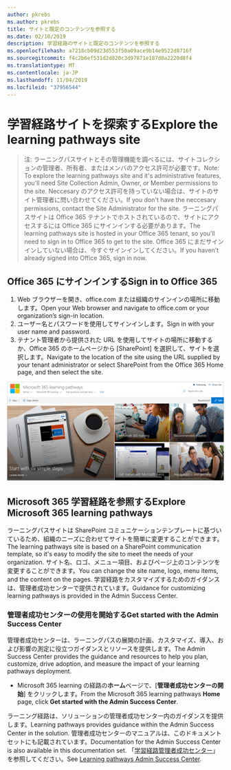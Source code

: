 ```yaml
---
author: pkrebs
ms.author: pkrebs
title: サイトと既定のコンテンツを参照する
ms.date: 02/10/2019
description: 学習経路のサイトと既定のコンテンツを参照する
ms.openlocfilehash: a7218cb09d23d553f50a09ace9b14e9522d8716f
ms.sourcegitcommit: f4c2b6ef531d2d820c3d97871e187d0a2220d8f4
ms.translationtype: MT
ms.contentlocale: ja-JP
ms.lasthandoff: 11/04/2019
ms.locfileid: "37956544"
---
```

# <a name="explore-the-learning-pathways-site"></a><span data-ttu-id="6cd44-103">学習経路サイトを探索する</span><span class="sxs-lookup"><span data-stu-id="6cd44-103">Explore the learning pathways site</span></span>

> <span data-ttu-id="6cd44-104">注: ラーニングパスサイトとその管理機能を調べるには、サイトコレクションの管理者、所有者、またはメンバのアクセス許可が必要です。</span><span class="sxs-lookup"><span data-stu-id="6cd44-104">Note: To explore the learning pathways site and it's administrative features, you'll need Site Collection Admin, Owner, or Member permissions to the site.</span></span> <span data-ttu-id="6cd44-105">Neccesary のアクセス許可を持っていない場合は、サイトのサイト管理者に問い合わせてください。</span><span class="sxs-lookup"><span data-stu-id="6cd44-105">If you don't have the neccesary permissions, contact the Site Administrator for the site.</span></span> <span data-ttu-id="6cd44-106">ラーニングパスサイトは Office 365 テナントでホストされているので、サイトにアクセスするには Office 365 にサインインする必要があります。</span><span class="sxs-lookup"><span data-stu-id="6cd44-106">The learning pathways site is hosted in your Office 365 tenant, so you'll need to sign in to Office 365 to get to the site.</span></span> <span data-ttu-id="6cd44-107">Office 365 にまだサインインしていない場合は、今すぐサインインしてください。</span><span class="sxs-lookup"><span data-stu-id="6cd44-107">If you haven’t already signed into Office 365, sign in now.</span></span> 

## <a name="sign-in-to-office-365"></a><span data-ttu-id="6cd44-108">Office 365 にサインインする</span><span class="sxs-lookup"><span data-stu-id="6cd44-108">Sign in to Office 365</span></span> 

1.  <span data-ttu-id="6cd44-109">Web ブラウザーを開き、office.com または組織のサインインの場所に移動します。</span><span class="sxs-lookup"><span data-stu-id="6cd44-109">Open your Web browser and navigate to office.com or your organization’s sign-in location.</span></span> 
2.  <span data-ttu-id="6cd44-110">ユーザー名とパスワードを使用してサインインします。</span><span class="sxs-lookup"><span data-stu-id="6cd44-110">Sign in with your user name and password.</span></span>
3.  <span data-ttu-id="6cd44-111">テナント管理者から提供された URL を使用してサイトの場所に移動するか、Office 365 のホームページから [SharePoint] を選択して、サイトを選択します。</span><span class="sxs-lookup"><span data-stu-id="6cd44-111">Navigate to the location of the site using the URL supplied by your tenant administrator or select SharePoint from the Office 365 Home page, and then select the site.</span></span> 

![cg-exploresite](media/cg-introducing.png)

## <a name="explore-microsoft-365-learning-pathways"></a><span data-ttu-id="6cd44-113">Microsoft 365 学習経路を参照する</span><span class="sxs-lookup"><span data-stu-id="6cd44-113">Explore Microsoft 365 learning pathways</span></span>

<span data-ttu-id="6cd44-114">ラーニングパスサイトは SharePoint コミュニケーションテンプレートに基づいているため、組織のニーズに合わせてサイトを簡単に変更することができます。</span><span class="sxs-lookup"><span data-stu-id="6cd44-114">The learning pathways site is based on a SharePoint communication template, so it's easy to modify the site to meet the needs of your organization.</span></span> <span data-ttu-id="6cd44-115">サイト名、ロゴ、メニュー項目、およびページ上のコンテンツを変更することができます。</span><span class="sxs-lookup"><span data-stu-id="6cd44-115">You can change the site name, logo, menu items, and the content on the pages.</span></span> <span data-ttu-id="6cd44-116">学習経路をカスタマイズするためのガイダンスは、管理者成功センターで提供されています。</span><span class="sxs-lookup"><span data-stu-id="6cd44-116">Guidance for customizing learning pathways is provided in the Admin Success Center.</span></span> 

### <a name="get-started-with-the-admin-success-center"></a><span data-ttu-id="6cd44-117">管理者成功センターの使用を開始する</span><span class="sxs-lookup"><span data-stu-id="6cd44-117">Get started with the Admin Success Center</span></span>

<span data-ttu-id="6cd44-118">管理者成功センターは、ラーニングパスの展開の計画、カスタマイズ、導入、および影響の測定に役立つガイダンスとリソースを提供します。</span><span class="sxs-lookup"><span data-stu-id="6cd44-118">The Admin Success Center provides the guidance and resources to help you plan, customize, drive adoption, and measure the impact of your learning pathways deployment.</span></span> 

- <span data-ttu-id="6cd44-119">Microsoft 365 learning の経路の**ホーム**ページで、[**管理者成功センターの開始**] をクリックします。</span><span class="sxs-lookup"><span data-stu-id="6cd44-119">From the Microsoft 365 learning pathways **Home** page, click **Get started with the Admin Success Center**.</span></span>

<span data-ttu-id="6cd44-120">ラーニング経路は、ソリューションの管理者成功センター内のガイダンスを提供します。</span><span class="sxs-lookup"><span data-stu-id="6cd44-120">Learning pathways provides guidance within the Admin Success Center in the solution.</span></span> <span data-ttu-id="6cd44-121">管理者成功センターのマニュアルは、このドキュメントセットにも記載されています。</span><span class="sxs-lookup"><span data-stu-id="6cd44-121">Documentation for the Admin Success Center is also available in this documentation set.</span></span> <span data-ttu-id="6cd44-122">「[学習経路管理者成功センター](custom_successcenter.md)」を参照してください。</span><span class="sxs-lookup"><span data-stu-id="6cd44-122">See [Learning pathways Admin Success Center](custom_successcenter.md).</span></span>
